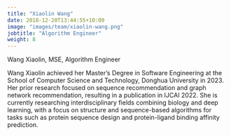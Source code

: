 ```yaml
---
title: "Xiaolin Wang"
date: 2018-12-20T13:44:55+10:00
image: "images/team/xiaolin-wang.png"
jobtitle: "Algorithm Engineer"
weight: 8
---
```


Wang Xiaolin, MSE, Algorithm Engineer

Wang Xiaolin achieved her Master’s Degree in Software Engineering at the School of Computer Science and Technology, Donghua University in 2023. Her prior research focused on sequence recommendation and graph network recommendation, resulting in a publication in IJCAI 2022. She is currently researching interdisciplinary fields combining biology and deep learning, with a focus on structure and sequence-based algorithms for tasks such as protein sequence design and protein-ligand binding affinity prediction.
